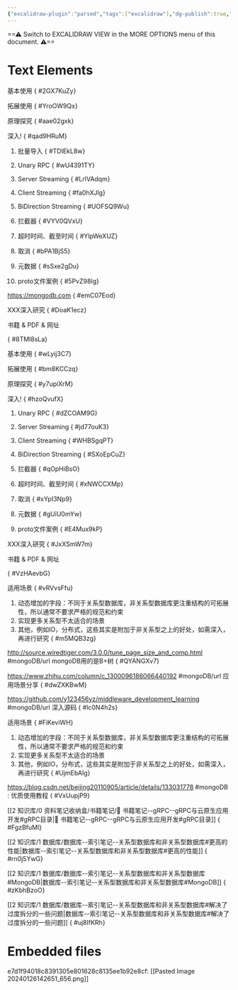 ```yaml
---
{"excalidraw-plugin":"parsed","tags":["excalidraw"],"dg-publish":true,"dg-path":"Excalidraw/Excalidraw--MongoDB.excalidraw.md","title":"Excalidraw测试","noteIcon":2,"dgPassFrontmatter":true,"type":["Excalidraw"],"permalink":"/Excalidraw/Excalidraw--MongoDB.excalidraw/"}
---
```


==⚠  Switch to EXCALIDRAW VIEW in the MORE OPTIONS menu of this document. ⚠==


# Text Elements
基本使用
{ #2GX7KuZy}


拓展使用
{ #YroOW9Qx}


原理探究
{ #aae02gxk}


深入!
{ #qad9HRuM}


1. 批量导入
{ #TDIEkL8w}


1. Unary RPC
{ #wU4391TY}


2. Server Streaming
{ #LrlVAdqm}


3. Client Streaming
{ #fa0hXJlg}


4. BiDirection Streaming
{ #UOFSQ9Wu}


1. 拦截器
{ #VYV0QVxU}


2. 超时时间、截至时间
{ #YlpWeXUZ}


3. 取消
{ #bPA1BjS5}


4. 元数据
{ #sSxe2gDu}


1. proto文件案例
{ #5PvZ98Ig}


https://mongodb.com
{ #emC07Eod}


XXX深入研究
{ #DoaK1ecz}


书籍 & PDF & 网址

{ #8TMl8sLa}


基本使用
{ #wLyij3C7}


拓展使用
{ #bm8KCCzq}


原理探究
{ #y7upiXrM}


深入!
{ #hzoQvufX}


1. Unary RPC
{ #dZCOAM9G}


2. Server Streaming
{ #jd77ouK3}


3. Client Streaming
{ #WHBSgqPT}


4. BiDirection Streaming
{ #SXoEpCuZ}


1. 拦截器
{ #qOpHiBsO}


2. 超时时间、截至时间
{ #xNWCCXMp}


3. 取消
{ #xYpI3Np9}


4. 元数据
{ #gUiU0mYw}


1. proto文件案例
{ #E4Mux9kP}


XXX深入研究
{ #JxXSmW7m}


书籍 & PDF & 网址

{ #VzHAevbG}


适用场景
{ #vRVvsFfu}


1. 动态增加的字段：不同于关系型数据库，非关系型数据库更注重结构的可拓展性，所以通常不要求严格的规范和约束
2. 实现更多关系型不太适合的场景
3. 其他，例如IO，分布式，这些其实是附加于非关系型之上的好处，如需深入，再进行研究
{ #m5MQB3zg}


http://source.wiredtiger.com/3.0.0/tune_page_size_and_comp.html
#mongoDB/url mongoDB用的是B+树
{ #QYANGXv7}


https://www.zhihu.com/column/c_1300096186066440192
#mongoDB/url 应用场景分享
{ #dwZXKBwM}


https://github.com/y123456yz/middleware_development_learning
#mongoDB/url 深入源码
{ #lc0N4h2s}


适用场景
{ #FiKeviWH}


1. 动态增加的字段：不同于关系型数据库，非关系型数据库更注重结构的可拓展性，所以通常不要求严格的规范和约束
2. 实现更多关系型不太适合的场景
3. 其他，例如IO，分布式，这些其实是附加于非关系型之上的好处，如需深入，再进行研究
{ #UjmEbAIg}


https://blog.csdn.net/beijing20110905/article/details/133031778
   #mongoDB : 优质使用教程
{ #VxUupjP9}


[[2 知识库/0 资料笔记收纳盒/书籍笔记/📑 书籍笔记--gRPC--gRPC与云原生应用开发#gRPC目录\|📑 书籍笔记--gRPC--gRPC与云原生应用开发#gRPC目录]]
{ #FgzBfuMl}


[[2 知识库/1 数据库/数据库--索引笔记--关系型数据库和非关系型数据库#更高的性能\|数据库--索引笔记--关系型数据库和非关系型数据库#更高的性能]]
{ #rn0j5YwG}


[[2 知识库/1 数据库/数据库--索引笔记--关系型数据库和非关系型数据库#MongoDB\|数据库--索引笔记--关系型数据库和非关系型数据库#MongoDB]]
{ #zKbhBzoO}


[[2 知识库/1 数据库/数据库--索引笔记--关系型数据库和非关系型数据库#解决了过度拆分的一些问题\|数据库--索引笔记--关系型数据库和非关系型数据库#解决了过度拆分的一些问题]]
{ #uj8IfKRh}



# Embedded files
e7d1f94018c8391305e801628c8135ee1b92e8cf: [[Pasted Image 20240126142651_656.png]]

